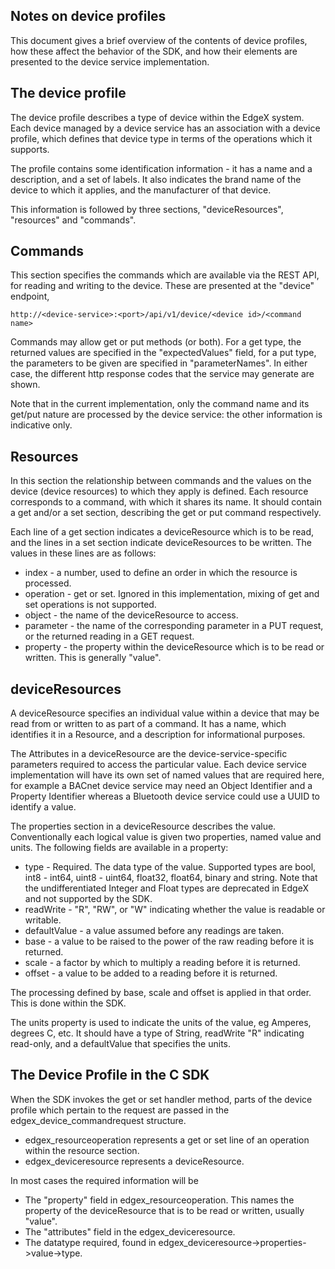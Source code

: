 Notes on device profiles
------------------------

This document gives a brief overview of the contents of device profiles, how
these affect the behavior of the SDK, and how their elements are presented to
the device service implementation.

The device profile
------------------

The device profile describes a type of device within the EdgeX system. Each
device managed by a device service has an association with a device profile,
which defines that device type in terms of the operations which it supports.

The profile contains some identification information - it has a name and
a description, and a set of labels. It also indicates the brand name of the
device to which it applies, and the manufacturer of that device.

This information is followed by three sections, "deviceResources", "resources"
and "commands".

Commands
--------

This section specifies the commands which are available via the REST API, for
reading and writing to the device. These are presented at the "device" endpoint,
```
http://<device-service>:<port>/api/v1/device/<device id>/<command name>
```
Commands may allow get or put methods (or both). For a get type, the returned
values are specified in the "expectedValues" field, for a put type, the
parameters to be given are specified in "parameterNames". In either case, the
different http response codes that the service may generate are shown.

Note that in the current implementation, only the command name and its get/put
nature are processed by the device service: the other information is indicative
only.

Resources
---------

In this section the relationship between commands and the values on the device
(device resources) to which they apply is defined. Each resource corresponds
to a command, with which it shares its name. It should contain a get and/or a
set section, describing the get or put command respectively.

Each line of a get section indicates a deviceResource which is to be read, and
the lines in a set section indicate deviceResources to be written. The values
in these lines are as follows:

* index - a number, used to define an order in which the resource is processed.
* operation - get or set. Ignored in this implementation, mixing of get and set
operations is not supported.
* object - the name of the deviceResource to access.
* parameter - the name of the corresponding parameter in a PUT request, or the
returned reading in a GET request.
* property - the property within the deviceResource which is to be read or
written. This is generally "value".

deviceResources
---------------

A deviceResource specifies an individual value within a device that may be
read from or written to as part of a command. It has a name, which identifies
it in a Resource, and a description for informational purposes.

The Attributes in a deviceResource are the device-service-specific parameters
required to access the particular value. Each device service implementation
will have its own set of named values that are required here, for example a
BACnet device service may need an Object Identifier and a Property Identifier
whereas a Bluetooth device service could use a UUID to identify a value.

The properties section in a deviceResource describes the value. Conventionally
each logical value is given two properties, named value and units. The
following fields are available in a property:

* type - Required. The data type of the value. Supported types are bool,
int8 - int64, uint8 - uint64, float32, float64, binary and string. Note that the
undifferentiated Integer and Float types are deprecated in EdgeX and not
supported by the SDK.
* readWrite - "R", "RW", or "W" indicating whether the value is readable or
writable.
* defaultValue - a value assumed before any readings are taken.
* base - a value to be raised to the power of the raw reading before it is returned.
* scale - a factor by which to multiply a reading before it is returned.
* offset - a value to be added to a reading before it is returned.

The processing defined by base, scale and offset is applied in that order. This
is done within the SDK.

The units property is used to indicate the units of the value, eg Amperes,
degrees C, etc. It should have a type of String, readWrite "R" indicating
read-only, and a defaultValue that specifies the units.

The Device Profile in the C SDK
-------------------------------

When the SDK invokes the get or set handler method, parts of the device profile
which pertain to the request are passed in the edgex_device_commandrequest
structure.

* edgex_resourceoperation represents a get or set line of an operation within
the resource section.
* edgex_deviceresource represents a deviceResource.

In most cases the required information will be

* The "property" field in edgex_resourceoperation. This names the property of
the deviceResource that is to be read or written, usually "value".
* The "attributes" field in the edgex_deviceresource.
* The datatype required, found in edgex_deviceresource->properties->value->type.

